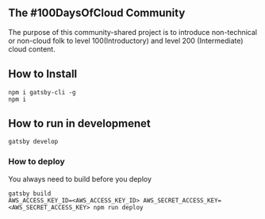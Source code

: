## The #100DaysOfCloud Community

The purpose of this community-shared project is to introduce non-technical or non-cloud folk
to level 100(Introductory) and level 200 (Intermediate) cloud content.


## How to Install

```
npm i gatsby-cli -g
npm i
```

## How to run in developmenet

```
gatsby develop
```

### How to deploy

You always need to build before you deploy

```
gatsby build
AWS_ACCESS_KEY_ID=<AWS_ACCESS_KEY_ID> AWS_SECRET_ACCESS_KEY=<AWS_SECRET_ACCESS_KEY> npm run deploy
```
